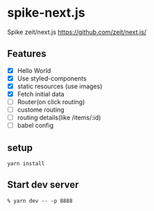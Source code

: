 # spike-next.js
Spike zeit/next.js
https://github.com/zeit/next.js/

## Features

- [x] Hello World
- [x] Use styled-components
- [x] static resources (use images)
- [x] Fetch initial data
- [ ] Router(on click routing)
- [ ] custome routing
- [ ] routing details(like /items/:id)
- [ ] babel config

## setup

`yarn install`

## Start dev server

`% yarn dev -- -p 8888`
